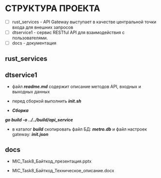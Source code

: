 # СТРУКТУРА ПРОЕКТА

- [ ] rust_services - API Gateway выступает в качестве центральной точки входа для внешних запросов
- [ ] dtservice1 - сервис RESTful API для взаимодействия с пользователями.
- [ ] docs - документация

## rust_services

## dtservice1

- файл ***readme.md*** содержит описание методов API, входных и выходных данных

- перед сборкой выполнить ***init.sh***

- ***Сборка***

***go build -o ../../build/api_service***

- в каталог ***build*** скопировать файл БД: ***metro.db*** и файл настроек gateway: ***init.json***

## docs

- MIC_Task8_Байткод_презентация.pptx

- MIC_Task8_Байткод_Техническое_описание.docx

